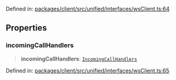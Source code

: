Defined in: [packages/client/src/unified/interfaces/wsClient.ts:64](https://github.com/signalwire/signalwire-js/blob/52fa77b6c8db68f4c99b30b3776f45a4309e15bf/packages/client/src/unified/interfaces/wsClient.ts#L64)

## Properties

### incomingCallHandlers

> **incomingCallHandlers**: [`IncomingCallHandlers`](IncomingCallHandlers.md)

Defined in: [packages/client/src/unified/interfaces/wsClient.ts:65](https://github.com/signalwire/signalwire-js/blob/52fa77b6c8db68f4c99b30b3776f45a4309e15bf/packages/client/src/unified/interfaces/wsClient.ts#L65)
